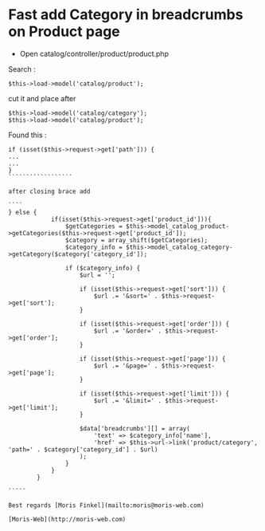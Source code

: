 Fast add Category in breadcrumbs on Product page
=========

* Open catalog/controller/product/product.php

Search : 
``````````````````
$this->load->model('catalog/product');
``````````````````

cut it and place after 

``````````````````
$this->load->model('catalog/category');
$this->load->model('catalog/product');
``````````````````

Found this :
```````````````````
if (isset($this->request->get['path'])) {
...
...
}
``````````````````

after closing brace add

````
} else {
			if(isset($this->request->get['product_id'])){
				$getCategories = $this->model_catalog_product->getCategories($this->request->get['product_id']);
				$category = array_shift($getCategories);
				$category_info = $this->model_catalog_category->getCategory($category['category_id']);

				if ($category_info) {
					$url = '';

					if (isset($this->request->get['sort'])) {
						$url .= '&sort=' . $this->request->get['sort'];
					}

					if (isset($this->request->get['order'])) {
						$url .= '&order=' . $this->request->get['order'];
					}

					if (isset($this->request->get['page'])) {
						$url .= '&page=' . $this->request->get['page'];
					}

					if (isset($this->request->get['limit'])) {
						$url .= '&limit=' . $this->request->get['limit'];
					}

					$data['breadcrumbs'][] = array(
						'text' => $category_info['name'],
						'href' => $this->url->link('product/category', 'path=' . $category['category_id'] . $url)
					);
				}
			}
		}

`````

Best regards [Moris Finkel](mailto:moris@moris-web.com)

[Moris-Web](http://moris-web.com)

